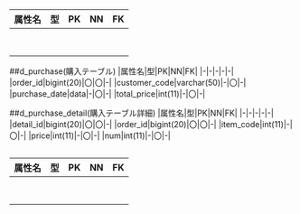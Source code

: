 ##
|属性名|型|PK|NN|FK|
|-|-|-|-|-|
||||||
||||||
||||||
||||||
||||||
||||||
||||||
||||||

##d_purchase(購入テーブル)
|属性名|型|PK|NN|FK|
|-|-|-|-|-|
|order_id|bigint(20)|〇|〇|-|
|customer_code|varchar(50)|-|〇|-|
|purchase_date|data|-|〇|-|
|total_price|int(11)|-|〇|-|

##d_purchase_detail(購入テーブル詳細)
|属性名|型|PK|NN|FK|
|-|-|-|-|-|
|detail_id|bigint(20)|〇|〇|-|
|order_id|bigint(20)|〇|〇|-|
|item_code|int(11)|-|〇|-|
|price|int(11)|-|〇|-|
|num|int(11)|-|〇|-|


##
|属性名|型|PK|NN|FK|
|-|-|-|-|-|
||||||
||||||
||||||
||||||
||||||
||||||
||||||
||||||
